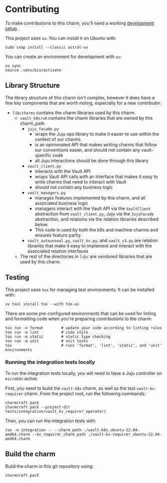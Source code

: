# Contributing

To make contributions to this charm, you'll need a working [development setup](https://juju.is/docs/sdk/dev-setup).

This project uses `uv`. You can install it on Ubuntu with:

```shell
sudo snap install --classic astral-uv
```

You can create an environment for development with `uv`:

```shell
uv sync
source .venv/bin/activate
```

## Library Structure

The library structure of this charm isn't complex, however it does have a few key components that are worth noting, especially for a new contributor:

- `lib/charms` contains the charm libraries used by this charm.
  - `vault_k8s/v0` contains the charm libraries that are owned by this charm_path
    - `juju_facade.py`
      - wraps the Juju ops library to make it easier to use within the context of our charms
      - is an opinionated API that makes writing charms that follow our conventions easier, and should not contain any vault-specific code
      - all Juju interactions should be done through this library
    - `vault_client.py`
      - interacts with the Vault API
      - wraps Vault API calls with an interface that makes it easy to write charms that need to interact with Vault
      - should not contain any business logic
    - `vault_managers.py`
      - manages features implemented by this charm, and all associated business logic
      - managers interact with the Vault API via the `VaultClient` abstraction from `vault_client.py`, Juju via the `JujuFacade` abstraction, and relations via the relation libraries described below.
      - This code is used by both the k8s and machine charms and ensures feature parity.
    - `vault_autounseal.py`, `vault_kv.py`, and `vault_s3.py` are relation libraries that make it easy to implement and interact with the associated relation interfaces
  - The rest of the directories in `lib/` are vendored libraries that are used by this charm.

## Testing

This project uses `tox` for managing test environments. It can be installed
with:

```shell
uv tool install tox --with tox-uv
```

There are some pre-configured environments that can be used for linting
and formatting code when you're preparing contributions to the charm:

```shell
tox run -e format        # update your code according to linting rules
tox run -e lint          # code style
tox run -e static        # static type checking
tox run -e unit          # unit tests
tox                      # runs 'format', 'lint', 'static', and 'unit' environments
```

### Running the integration tests locally

To run the integration tests locally, you will need to have a Juju controller
on `microk8s` active.

First, you need to build the `vault-k8s` charm, as well as the test `vault-kv-requirer` charm. From the project root, run the following commands:

```shell
charmcraft pack
charmcraft pack --project-dir tests/integration/vault_kv_requirer_operator/
```

Then, you can run the integration tests with:

```shell
tox -e integration -- --charm_path ./vault-k8s_ubuntu-22.04-amd64.charm --kv_requirer_charm_path ./vault-kv-requirer_ubuntu-22.04-amd64.charm
```

## Build the charm

Build the charm in this git repository using:

```shell
charmcraft pack
```
